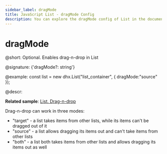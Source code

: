 ```yaml
---
sidebar_label: dragMode
title: JavaScript List - dragMode Config 
description: You can explore the dragMode config of List in the documentation of the DHTMLX JavaScript UI library. Browse developer guides and API reference, try out code examples and live demos, and download a free 30-day evaluation version of DHTMLX Suite 7.
---
```


# dragMode

@short: Optional. Enables drag-n-drop in List

@signature: {'dragMode?: string'}

@example:
const list = new dhx.List("list_container", { 
    dragMode:"source"
});

@descr:

**Related sample**: [List. Drag-n-drop](https://snippet.dhtmlx.com/yfz6ai7j)

Drag-n-drop can work in three modes: 

- "target" - a list takes items from other lists, while its items can't be dragged out of it
- "source" - a list allows dragging its items out and can't take items from other lists
- "both" - a list both takes items from other lists and allows dragging its items out as well

[comment]: # (@related: list/configuration.md#drag-n-drop-of-items)
